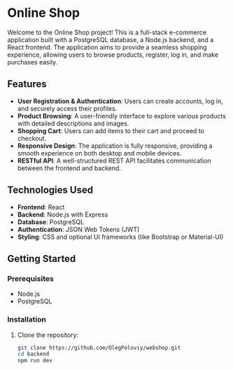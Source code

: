 # Online Shop

Welcome to the Online Shop project! This is a full-stack e-commerce application built with a PostgreSQL database, a Node.js backend, and a React frontend. The application aims to provide a seamless shopping experience, allowing users to browse products, register, log in, and make purchases easily.

## Features

- **User Registration & Authentication**: Users can create accounts, log in, and securely access their profiles.
- **Product Browsing**: A user-friendly interface to explore various products with detailed descriptions and images.
- **Shopping Cart**: Users can add items to their cart and proceed to checkout.
- **Responsive Design**: The application is fully responsive, providing a smooth experience on both desktop and mobile devices.
- **RESTful API**: A well-structured REST API facilitates communication between the frontend and backend.

## Technologies Used

- **Frontend**: React
- **Backend**: Node.js with Express
- **Database**: PostgreSQL
- **Authentication**: JSON Web Tokens (JWT)
- **Styling**: CSS and optional UI frameworks (like Bootstrap or Material-UI)

## Getting Started

### Prerequisites

- Node.js
- PostgreSQL

### Installation

1. Clone the repository:

   ```bash
   git clone https://github.com/OlegPoloviy/webshop.git
   cd backend
   npm run dev
   
